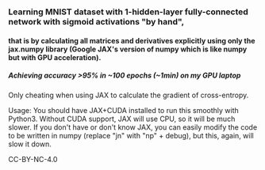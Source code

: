
### Learning MNIST dataset with 1-hidden-layer fully-connected network with sigmoid activations "by hand", 
#### that is by calculating all matrices and derivatives explicitly using only the jax.numpy library (Google JAX's version of numpy which is like numpy but with GPU acceleration). 
##### Achieving accuracy >95% in ~100 epochs (~1min) on my GPU laptop     

Only cheating when using JAX to calculate the gradient of cross-entropy.

Usage: You should have JAX+CUDA installed to run this smoothly with Python3. 
Without CUDA support, JAX will use CPU, so it will be much slower.
If you don't have or don't know JAX, you can easily modify the code to be written 
in numpy (replace "jn" with "np" + debug), but this, again, will slow it down.

CC-BY-NC-4.0                                                       
